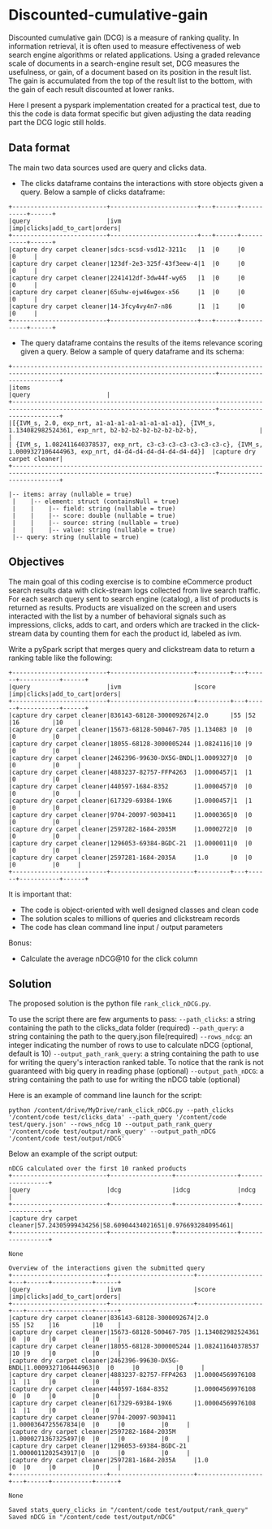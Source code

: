 # Discounted-cumulative-gain
Discounted cumulative gain (DCG) is a measure of ranking quality. In information retrieval, it is often used to measure effectiveness of web search engine algorithms or related applications. Using a graded relevance scale of documents in a search-engine result set, DCG measures the usefulness, or gain, of a document based on its position in the result list. 
The gain is accumulated from the top of the result list to the bottom, with the gain of each result discounted at lower ranks.

Here I present a pyspark implementation created for a practical test, due to this the code is data format specific but given adjusting the data reading part the DCG logic still holds.

## Data format

The main two data sources used are query and clicks data.

- The clicks dataframe contains the interactions with store objects given a query. Below a sample of clicks dataframe:
```
+--------------------------+------------------------+---+------+-----------+------+
|query                     |ivm                     |imp|clicks|add_to_cart|orders|
+--------------------------+------------------------+---+------+-----------+------+
|capture dry carpet cleaner|sdcs-scsd-vsd12-3211c   |1  |0     |0          |0     |
|capture dry carpet cleaner|123df-2e3-325f-43f3eew-4|1  |0     |0          |0     |
|capture dry carpet cleaner|2241412df-3dw44f-wy65   |1  |0     |0          |0     |
|capture dry carpet cleaner|65uhw-ejw46wgex-x56     |1  |0     |0          |0     |
|capture dry carpet cleaner|14-3fcy4vy4n7-n86       |1  |1     |0          |0     |
+--------------------------+------------------------+---+------+-----------+------+
```
- The query dataframe contains the results of the items relevance scoring given a query. Below a sample of query dataframe and its schema:
```
+------------------------------------------------------------------------------------------------------------------------------+--------------------------+
|items                                                                                                                         |query                     |
+------------------------------------------------------------------------------------------------------------------------------+--------------------------+
|[{IVM_s, 2.0, exp_nrt, a1-a1-a1-a1-a1-a1-a1-a1}, {IVM_s, 1.134082982524361, exp_nrt, b2-b2-b2-b2-b2-b2-b2-b},                 |                          |
| {IVM_s, 1.082411640378537, exp_nrt, c3-c3-c3-c3-c3-c3-c3-c}, {IVM_s, 1.0009327106444963, exp_nrt, d4-d4-d4-d4-d4-d4-d4-d4}]  |capture dry carpet cleaner|
+------------------------------------------------------------------------------------------------------------------------------+--------------------------+

|-- items: array (nullable = true)
 |    |-- element: struct (containsNull = true)
 |    |    |-- field: string (nullable = true)
 |    |    |-- score: double (nullable = true)
 |    |    |-- source: string (nullable = true)
 |    |    |-- value: string (nullable = true)
 |-- query: string (nullable = true)
```

## Objectives
The main goal of this coding exercise is to combine eCommerce product search results data with click-stream logs collected from live search traffic. For each search query sent to search engine (catalog), a list of products is returned as results. Products are visualized on the screen and users interacted with the list by a number of behavioral signals such as impressions, clicks, adds to cart, and orders which are tracked in the click-stream data by counting them for each the product id, labeled as ivm.

Write a pySpark script that merges query and clickstream data to return a ranking table like the following:
```
+--------------------------+-----------------------+---------+---+------+-----------+------+
|query                     |ivm                    |score    |imp|clicks|add_to_cart|orders|
+--------------------------+-----------------------+---------+---+------+-----------+------+
|capture dry carpet cleaner|836143-68128-3000092674|2.0      |55 |52    |16         |10    |
|capture dry carpet cleaner|15673-68128-500467-705 |1.134083 |0  |0     |0          |0     |
|capture dry carpet cleaner|18055-68128-3000005244 |1.0824116|10 |9     |0          |0     |
|capture dry carpet cleaner|2462396-99630-DX5G-BNDL|1.0009327|0  |0     |0          |0     |
|capture dry carpet cleaner|4883237-82757-FFP4263  |1.0000457|1  |1     |0          |0     |
|capture dry carpet cleaner|440597-1684-8352       |1.0000457|0  |0     |0          |0     |
|capture dry carpet cleaner|617329-69384-19X6      |1.0000457|1  |1     |0          |0     |
|capture dry carpet cleaner|9704-20097-9030411     |1.0000365|0  |0     |0          |0     |
|capture dry carpet cleaner|2597282-1684-2035M     |1.0000272|0  |0     |0          |0     |
|capture dry carpet cleaner|1296053-69384-BGDC-21  |1.0000011|0  |0     |0          |0     |
|capture dry carpet cleaner|2597281-1684-2035A     |1.0      |0  |0     |0          |0     |
+--------------------------+-----------------------+---------+---+------+-----------+------+
```
It is important that:
- The code is object-oriented with well designed classes and clean code 
- The solution scales to millions of queries and clickstream records
- The code has clean command line input / output parameters

Bonus:
- Calculate the average nDCG@10 for the click column

## Solution
The proposed solution is the python file `rank_click_nDCG.py`.

To use the script there are few arguments to pass:
    `--path_clicks`: a string containing the path to the clicks_data folder (required)
    `--path_query`: a string containing the path to the query.json file(required)
    `--rows_ndcg`: an integer indicating the number of rows to use to calculate nDCG (optional, default is 10)
    `--output_path_rank_query`: a string containing the path to use for writing the query's interaction ranked table. To notice that the rank is not guaranteed with big query in reading phase (optional)
    `--output_path_nDCG`: a string containing the path to use for writing the nDCG table (optional)

Here is an example of command line launch for the script:
```
python /content/drive/MyDrive/rank_click_nDCG.py --path_clicks '/content/code test/clicks_data' --path_query '/content/code test/query.json' --rows_ndcg 10 --output_path_rank_query '/content/code test/output/rank_query' --output_path_nDCG '/content/code test/output/nDCG'
```

Below an example of the script output:
```
nDCG calculated over the first 10 ranked products
+--------------------------+-----------------+-----------------+-----------------+
|query                     |dcg              |idcg             |ndcg             |
+--------------------------+-----------------+-----------------+-----------------+
|capture dry carpet cleaner|57.24305999434256|58.60904434021651|0.976693284095461|
+--------------------------+-----------------+-----------------+-----------------+

None

Overview of the interactions given the submitted query
+--------------------------+-----------------------+------------------+---+------+-----------+------+
|query                     |ivm                    |score             |imp|clicks|add_to_cart|orders|
+--------------------------+-----------------------+------------------+---+------+-----------+------+
|capture dry carpet cleaner|836143-68128-3000092674|2.0               |55 |52    |16         |10    |
|capture dry carpet cleaner|15673-68128-500467-705 |1.134082982524361 |0  |0     |0          |0     |
|capture dry carpet cleaner|18055-68128-3000005244 |1.082411640378537 |10 |9     |0          |0     |
|capture dry carpet cleaner|2462396-99630-DX5G-BNDL|1.0009327106444963|0  |0     |0          |0     |
|capture dry carpet cleaner|4883237-82757-FFP4263  |1.00004569976108  |1  |1     |0          |0     |
|capture dry carpet cleaner|440597-1684-8352       |1.00004569976108  |0  |0     |0          |0     |
|capture dry carpet cleaner|617329-69384-19X6      |1.00004569976108  |1  |1     |0          |0     |
|capture dry carpet cleaner|9704-20097-9030411     |1.0000364725567834|0  |0     |0          |0     |
|capture dry carpet cleaner|2597282-1684-2035M     |1.0000271367325497|0  |0     |0          |0     |
|capture dry carpet cleaner|1296053-69384-BGDC-21  |1.0000011202543917|0  |0     |0          |0     |
|capture dry carpet cleaner|2597281-1684-2035A     |1.0               |0  |0     |0          |0     |
+--------------------------+-----------------------+------------------+---+------+-----------+------+

None
                                                                                
Saved stats_query_clicks in "/content/code test/output/rank_query"
Saved nDCG in "/content/code test/output/nDCG"
```